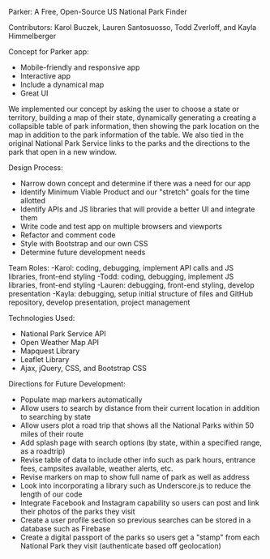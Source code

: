 Parker: A Free, Open-Source US National Park Finder

Contributors: Karol Buczek, Lauren Santosuosso, Todd Zverloff, and Kayla Himmelberger


Concept for Parker app: 
- Mobile-friendly and responsive app
- Interactive app
- Include a dynamical map
- Great UI

We implemented our concept by asking the user to choose a state or territory, building a map of their state, dynamically generating a creating a collapsible table of park information, then showing the park location on the map in addition to the park information of the table. We also tied in the original National Park Service links to the parks and the directions to the park that open in a new window.


Design Process:
- Narrow down concept and determine if there was a need for our app
- Identify Minimum Viable Product and our "stretch" goals for the time allotted
- Identify APIs and JS libraries that will provide a better UI and integrate them
- Write code and test app on multiple browsers and viewports
- Refactor and comment code
- Style with Bootstrap and our own CSS
- Determine future development needs


Team Roles:
-Karol: coding, debugging, implement API calls and JS libraries, front-end styling
-Todd: coding, debugging, implement JS libraries, front-end styling
-Lauren: debugging, front-end styling, develop presentation
-Kayla: debugging, setup initial structure of files and GitHub repository, develop presentation, project management


Technologies Used:
- National Park Service API
- Open Weather Map API 
- Mapquest Library
- Leaflet Library
- Ajax, jQuery, CSS, and Bootstrap CSS


Directions for Future Development:
- Populate map markers automatically
- Allow users to search by distance from their current location in addition to searching by state
- Allow users plot a road trip that shows all the National Parks within 50 miles of their route
- Add splash page with search options (by state, within a specified range, as a roadtrip)
- Revise table of data to include other info such as park hours, entrance fees, campsites available, weather alerts, etc.
- Revise markers on map to show full name of park as well as address
- Look into incorporating a library such as Underscore.js to reduce the length of our code
- Integrate Facebook and Instagram capability so users can post and link their photos of the parks they visit
- Create a user profile section so previous searches can be stored in a database such as Firebase
- Create a digital passport of the parks so users get a "stamp" from each National Park they visit (authenticate based off geolocation)
